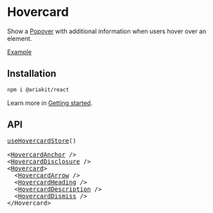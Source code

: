 # Hovercard

<p data-description>
  Show a <a href="/components/popover">Popover</a> with additional information when users hover over an element.
</p>

<a href="../examples/hovercard/index.tsx" data-playground>Example</a>

## Installation

```sh
npm i @ariakit/react
```

Learn more in [Getting started](/guide/getting-started).

## API

<pre data-api>
<a href="/apis/hovercard-store">useHovercardStore</a>()

&lt;<a href="/apis/hovercard-anchor">HovercardAnchor</a> /&gt;
&lt;<a href="/apis/hovercard-disclosure">HovercardDisclosure</a> /&gt;
&lt;<a href="/apis/hovercard">Hovercard</a>&gt;
  &lt;<a href="/apis/hovercard-arrow">HovercardArrow</a> /&gt;
  &lt;<a href="/apis/hovercard-heading">HovercardHeading</a> /&gt;
  &lt;<a href="/apis/hovercard-description">HovercardDescription</a> /&gt;
  &lt;<a href="/apis/hovercard-dismiss">HovercardDismiss</a> /&gt;
&lt;/Hovercard&gt;
</pre>
